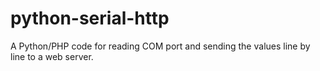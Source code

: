 # python-serial-http

A Python/PHP code for reading COM port and sending the values line by line to a web server.